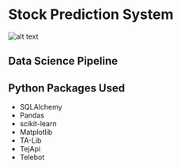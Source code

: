 # Stock Prediction System
![alt text](https://github.com/yueeeeeee87/Stock_Prediction_System/blob/main/picture/stock%20prediction.jpg?raw=true)

## Data Science Pipeline


## Python Packages Used
* SQLAlchemy
* Pandas
* scikit-learn
* Matplotlib
* TA-Lib
* TejApi
* Telebot
